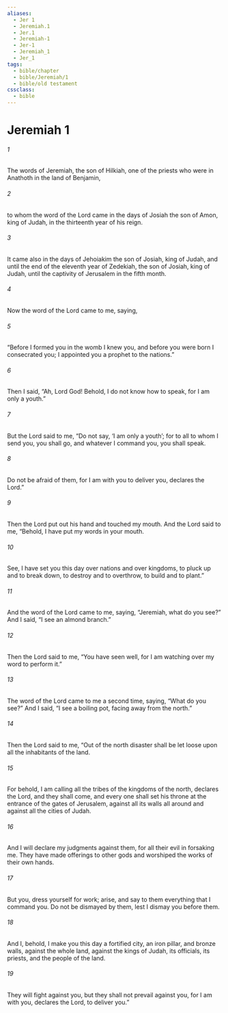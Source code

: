 ```yaml
---
aliases:
  - Jer 1
  - Jeremiah.1
  - Jer.1
  - Jeremiah-1
  - Jer-1
  - Jeremiah_1
  - Jer_1
tags:
  - bible/chapter
  - bible/Jeremiah/1
  - bible/old testament
cssclass:
  - bible
---
```


# Jeremiah 1

###### 1
The words of Jeremiah, the son of Hilkiah, one of the priests who were in Anathoth in the land of Benjamin,
###### 2
to whom the word of the Lord came in the days of Josiah the son of Amon, king of Judah, in the thirteenth year of his reign.
###### 3
It came also in the days of Jehoiakim the son of Josiah, king of Judah, and until the end of the eleventh year of Zedekiah, the son of Josiah, king of Judah, until the captivity of Jerusalem in the fifth month.
###### 4
Now the word of the Lord came to me, saying,
###### 5
“Before I formed you in the womb I knew you, and before you were born I consecrated you; I appointed you a prophet to the nations.”
###### 6
Then I said, “Ah, Lord God! Behold, I do not know how to speak, for I am only a youth.”
###### 7
But the Lord said to me, “Do not say, ‘I am only a youth’; for to all to whom I send you, you shall go, and whatever I command you, you shall speak.
###### 8
Do not be afraid of them, for I am with you to deliver you, declares the Lord.”
###### 9
Then the Lord put out his hand and touched my mouth. And the Lord said to me, “Behold, I have put my words in your mouth.
###### 10
See, I have set you this day over nations and over kingdoms, to pluck up and to break down, to destroy and to overthrow, to build and to plant.”
###### 11
And the word of the Lord came to me, saying, “Jeremiah, what do you see?” And I said, “I see an almond branch.”
###### 12
Then the Lord said to me, “You have seen well, for I am watching over my word to perform it.”
###### 13
The word of the Lord came to me a second time, saying, “What do you see?” And I said, “I see a boiling pot, facing away from the north.”
###### 14
Then the Lord said to me, “Out of the north disaster shall be let loose upon all the inhabitants of the land.
###### 15
For behold, I am calling all the tribes of the kingdoms of the north, declares the Lord, and they shall come, and every one shall set his throne at the entrance of the gates of Jerusalem, against all its walls all around and against all the cities of Judah.
###### 16
And I will declare my judgments against them, for all their evil in forsaking me. They have made offerings to other gods and worshiped the works of their own hands.
###### 17
But you, dress yourself for work; arise, and say to them everything that I command you. Do not be dismayed by them, lest I dismay you before them.
###### 18
And I, behold, I make you this day a fortified city, an iron pillar, and bronze walls, against the whole land, against the kings of Judah, its officials, its priests, and the people of the land.
###### 19
They will fight against you, but they shall not prevail against you, for I am with you, declares the Lord, to deliver you.”


